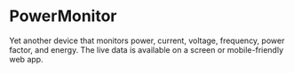 # PowerMonitor
Yet another device that monitors power, current, voltage, frequency, power factor, and energy. The live data is available on a screen or mobile-friendly web app.
